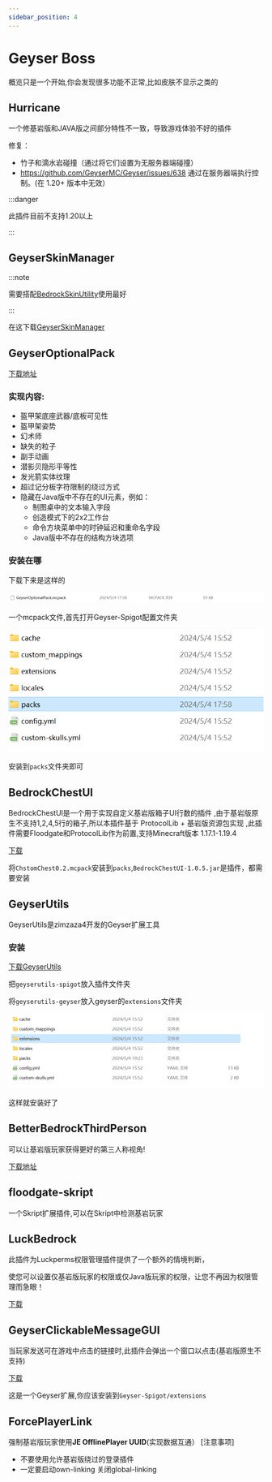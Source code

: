 ```yaml
---
sidebar_position: 4
---
```


# Geyser Boss

概览只是一个开始,你会发现很多功能不正常,比如皮肤不显示之类的

## Hurricane

一个修基岩版和JAVA版之间部分特性不一致，导致游戏体验不好的插件

修复：
- 竹子和滴水岩碰撞（通过将它们设置为无服务器端碰撞）
- https://github.com/GeyserMC/Geyser/issues/638 通过在服务器端执行控制。(在 1.20+ 版本中无效）

:::danger

此插件目前不支持1.20以上

:::

## GeyserSkinManager


:::note

需要搭配[BedrockSkinUtility](https://github.com/Camotoy/BedrockSkinUtility)使用最好

:::

在这下载[GeyserSkinManager](https://github.com/Camotoy/GeyserSkinManager)

## GeyserOptionalPack

[下载地址](https://download.geysermc.org/v2/projects/geyseroptionalpack/versions/latest/builds/latest/downloads/geyseroptionalpack)

### 实现内容:

- 盔甲架底座武器/底板可见性
- 盔甲架姿势
- 幻术师
- 缺失的粒子
- 副手动画
- 潜影贝隐形平等性
- 发光箭实体纹理
- 超过记分板字符限制的绕过方式
- 隐藏在Java版中不存在的UI元素，例如：
  - 制图桌中的文本输入字段
  - 创造模式下的2x2工作台
  - 命令方块菜单中的时钟延迟和重命名字段
  - Java版中不存在的结构方块选项

### 安装在哪

下载下来是这样的

![](_image/Geyser3.png)

一个mcpack文件,首先打开Geyser-Spigot配置文件夹

![](_image/Geyser4.png)

安装到```packs```文件夹即可

## BedrockChestUI

BedrockChestUI是一个用于实现自定义基岩版箱子UI行数的插件 ,由于基岩版原生不支持1,2,4,5行的箱子,所以本插件基于 ProtocolLib + 基岩版资源包实现 ,此插件需要Floodgate和ProtocolLib作为前置,支持Minecraft版本 1.17.1-1.19.4

[下载](https://gitee.com/xi-bohan/BedrockChestUI/releases/tag/BedrockChestUI)

将```ChstomChest0.2.mcpack```安装到```packs```,```BedrockChestUI-1.0.5.jar```是插件，都需要安装

## GeyserUtils

GeyserUtils是zimzaza4开发的Geyser扩展工具

### 安装

[下载GeyserUtils](https://github.com/zimzaza4/GeyserUtils)

把`geyserutils-spigot`放入插件文件夹

将`geyserutils-geyser`放入geyser的`extensions`文件夹

![](_image/Geyser5.png)

这样就安装好了

## BetterBedrockThirdPerson

可以让基岩版玩家获得更好的第三人称视角!

[下载地址](https://github.com/lilingfengdev/GeyserBetterBedrockThirdPerson/releases/tag/latest)

## floodgate-skript

一个Skript扩展插件,可以在Skript中检测基岩玩家

## LuckBedrock

此插件为Luckperms权限管理插件提供了一个额外的情境判断，

使您可以设置仅基岩版玩家的权限或仅Java版玩家的权限，让您不再因为权限管理而急眼！

[下载](https://www.minebbs.com/threads/luck-bedrock.24169/)

## GeyserClickableMessageGUI

当玩家发送可在游戏中点击的链接时,此插件会弹出一个窗口以点击(基岩版原生不支持)

[下载](https://github.com/zimzaza4/GeyserClickableMessageGUI/releases/tag/1.0.0)

这是一个Geyser扩展,你应该安装到```Geyser-Spigot/extensions```

## ForcePlayerLink

强制基岩版玩家使用**JE OfflinePlayer UUID**(实现数据互通）
[注意事项]
- 不要使用允许基岩版绕过的登录插件
- 一定要启动own-linking 关闭global-linking
